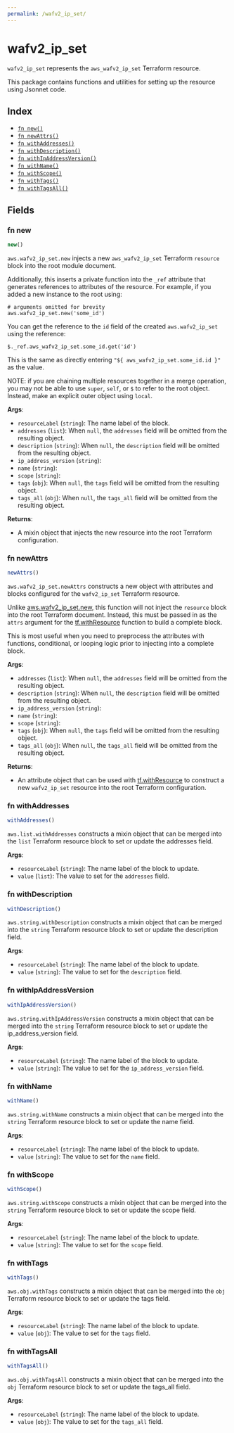 ```yaml
---
permalink: /wafv2_ip_set/
---
```


# wafv2_ip_set

`wafv2_ip_set` represents the `aws_wafv2_ip_set` Terraform resource.



This package contains functions and utilities for setting up the resource using Jsonnet code.


## Index

* [`fn new()`](#fn-new)
* [`fn newAttrs()`](#fn-newattrs)
* [`fn withAddresses()`](#fn-withaddresses)
* [`fn withDescription()`](#fn-withdescription)
* [`fn withIpAddressVersion()`](#fn-withipaddressversion)
* [`fn withName()`](#fn-withname)
* [`fn withScope()`](#fn-withscope)
* [`fn withTags()`](#fn-withtags)
* [`fn withTagsAll()`](#fn-withtagsall)

## Fields

### fn new

```ts
new()
```


`aws.wafv2_ip_set.new` injects a new `aws_wafv2_ip_set` Terraform `resource`
block into the root module document.

Additionally, this inserts a private function into the `_ref` attribute that generates references to attributes of the
resource. For example, if you added a new instance to the root using:

    # arguments omitted for brevity
    aws.wafv2_ip_set.new('some_id')

You can get the reference to the `id` field of the created `aws.wafv2_ip_set` using the reference:

    $._ref.aws_wafv2_ip_set.some_id.get('id')

This is the same as directly entering `"${ aws_wafv2_ip_set.some_id.id }"` as the value.

NOTE: if you are chaining multiple resources together in a merge operation, you may not be able to use `super`, `self`,
or `$` to refer to the root object. Instead, make an explicit outer object using `local`.

**Args**:
  - `resourceLabel` (`string`): The name label of the block.
  - `addresses` (`list`):  When `null`, the `addresses` field will be omitted from the resulting object.
  - `description` (`string`):  When `null`, the `description` field will be omitted from the resulting object.
  - `ip_address_version` (`string`): 
  - `name` (`string`): 
  - `scope` (`string`): 
  - `tags` (`obj`):  When `null`, the `tags` field will be omitted from the resulting object.
  - `tags_all` (`obj`):  When `null`, the `tags_all` field will be omitted from the resulting object.

**Returns**:
- A mixin object that injects the new resource into the root Terraform configuration.


### fn newAttrs

```ts
newAttrs()
```


`aws.wafv2_ip_set.newAttrs` constructs a new object with attributes and blocks configured for the `wafv2_ip_set`
Terraform resource.

Unlike [aws.wafv2_ip_set.new](#fn-wafv2_ip_setnew), this function will not inject the `resource`
block into the root Terraform document. Instead, this must be passed in as the `attrs` argument for the
[tf.withResource](https://github.com/tf-libsonnet/core/tree/main/docs#fn-withresource) function to build a complete block.

This is most useful when you need to preprocess the attributes with functions, conditional, or looping logic prior to
injecting into a complete block.

**Args**:
  - `addresses` (`list`):  When `null`, the `addresses` field will be omitted from the resulting object.
  - `description` (`string`):  When `null`, the `description` field will be omitted from the resulting object.
  - `ip_address_version` (`string`): 
  - `name` (`string`): 
  - `scope` (`string`): 
  - `tags` (`obj`):  When `null`, the `tags` field will be omitted from the resulting object.
  - `tags_all` (`obj`):  When `null`, the `tags_all` field will be omitted from the resulting object.

**Returns**:
  - An attribute object that can be used with [tf.withResource](https://github.com/tf-libsonnet/core/tree/main/docs#fn-withresource) to construct a new `wafv2_ip_set` resource into the root Terraform configuration.


### fn withAddresses

```ts
withAddresses()
```

`aws.list.withAddresses` constructs a mixin object that can be merged into the `list`
Terraform resource block to set or update the addresses field.



**Args**:
  - `resourceLabel` (`string`): The name label of the block to update.
  - `value` (`list`): The value to set for the `addresses` field.


### fn withDescription

```ts
withDescription()
```

`aws.string.withDescription` constructs a mixin object that can be merged into the `string`
Terraform resource block to set or update the description field.



**Args**:
  - `resourceLabel` (`string`): The name label of the block to update.
  - `value` (`string`): The value to set for the `description` field.


### fn withIpAddressVersion

```ts
withIpAddressVersion()
```

`aws.string.withIpAddressVersion` constructs a mixin object that can be merged into the `string`
Terraform resource block to set or update the ip_address_version field.



**Args**:
  - `resourceLabel` (`string`): The name label of the block to update.
  - `value` (`string`): The value to set for the `ip_address_version` field.


### fn withName

```ts
withName()
```

`aws.string.withName` constructs a mixin object that can be merged into the `string`
Terraform resource block to set or update the name field.



**Args**:
  - `resourceLabel` (`string`): The name label of the block to update.
  - `value` (`string`): The value to set for the `name` field.


### fn withScope

```ts
withScope()
```

`aws.string.withScope` constructs a mixin object that can be merged into the `string`
Terraform resource block to set or update the scope field.



**Args**:
  - `resourceLabel` (`string`): The name label of the block to update.
  - `value` (`string`): The value to set for the `scope` field.


### fn withTags

```ts
withTags()
```

`aws.obj.withTags` constructs a mixin object that can be merged into the `obj`
Terraform resource block to set or update the tags field.



**Args**:
  - `resourceLabel` (`string`): The name label of the block to update.
  - `value` (`obj`): The value to set for the `tags` field.


### fn withTagsAll

```ts
withTagsAll()
```

`aws.obj.withTagsAll` constructs a mixin object that can be merged into the `obj`
Terraform resource block to set or update the tags_all field.



**Args**:
  - `resourceLabel` (`string`): The name label of the block to update.
  - `value` (`obj`): The value to set for the `tags_all` field.
